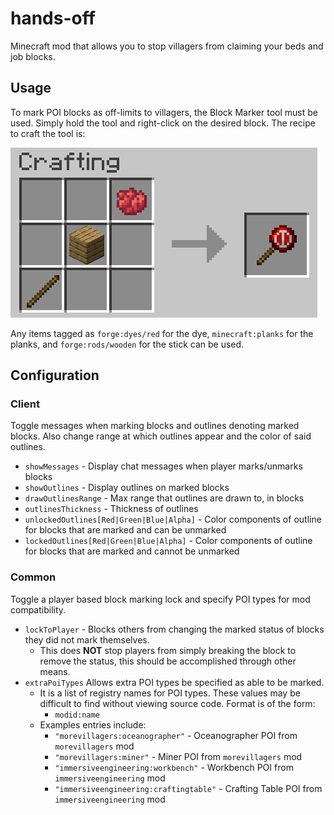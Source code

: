 # hands-off
Minecraft mod that allows you to stop villagers from claiming your beds and job blocks.

## Usage

To mark POI blocks as off-limits to villagers, the Block Marker tool must be used. Simply hold the tool and right-click on the desired block. The recipe to craft the tool is:

![Recipe](images/recipe.png)

Any items tagged as `forge:dyes/red` for the dye, `minecraft:planks` for the planks, and `forge:rods/wooden` for the stick can be used.

## Configuration

### Client

Toggle messages when marking blocks and outlines denoting marked blocks. Also change range at which outlines appear and the color of said outlines.

- `showMessages` - Display chat messages when player marks/unmarks blocks
- `showOutlines` - Display outlines on marked blocks
- `drawOutlinesRange` - Max range that outlines are drawn to, in blocks
- `outlinesThickness` - Thickness of outlines
- `unlockedOutlines[Red|Green|Blue|Alpha]` - Color components of outline for blocks that are marked and can be unmarked
- `lockedOutlines[Red|Green|Blue|Alpha]` - Color components of outline for blocks that are marked and cannot be unmarked

### Common

Toggle a player based block marking lock and specify POI types for mod compatibility.

- `lockToPlayer` - Blocks others from changing the marked status of blocks they did not mark themselves.
    - This does **NOT** stop players from simply breaking the block to remove the status, this should be accomplished through other means.
- `extraPoiTypes` Allows extra POI types be specified as able to be marked.
    - It is a list of registry names for POI types. These values may be difficult to find without viewing source code. Format is of the form:
        - `modid:name`
    - Examples entries include:
        - `"morevillagers:oceanographer"` - Oceanographer POI from `morevillagers` mod
        - `"morevillagers:miner"` - Miner POI from `morevillagers` mod
        - `"immersiveengineering:workbench"` - Workbench POI from `immersiveengineering` mod
        - `"immersiveengineering:craftingtable"` - Crafting Table POI from `immersiveengineering` mod
